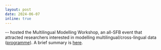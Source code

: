 ```yaml
---
layout: post
date: 2024-06-07
inline: true
---
```


-- hosted the Multilingual Modelling Workshop, an all-SFB event that attracted researchers interested in modelling multilingual/cross-lingual data (<a href="assets/pdf/anzeige_A3.pdf" target="blank">programme</a>). A brief summary is <a href="assets/pdf/anzeige_A3.pdf" target="blank">here</a>.  


